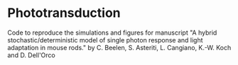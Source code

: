 # Phototransduction
Code to reproduce the simulations and figures for manuscript "A hybrid stochastic/deterministic model of single photon response and light adaptation in mouse rods." by C. Beelen, S. Asteriti, L. Cangiano, K.-W. Koch and D. Dell'Orco
